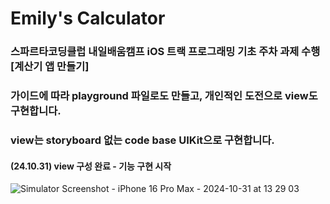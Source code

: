 # Emily's Calculator
### 스파르타코딩클럽 내일배움캠프 iOS 트랙 프로그래밍 기초 주차 과제 수행 [계산기 앱 만들기]
### 가이드에 따라 playground 파일로도 만들고, 개인적인 도전으로 view도 구현합니다.
### view는 storyboard 없는 code base UIKit으로 구현합니다.
#### 
#### (24.10.31) view 구성 완료 - 기능 구현 시작

![Simulator Screenshot - iPhone 16 Pro Max - 2024-10-31 at 13 29 03](https://github.com/user-attachments/assets/96c41e18-0f6e-4fa1-94e4-400ee8ff2ab3)
